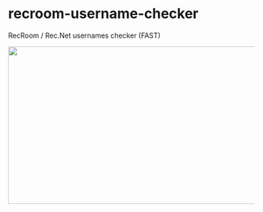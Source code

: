 # recroom-username-checker
RecRoom / Rec.Net usernames checker (FAST)

<img src="https://cdn.discordapp.com/attachments/1041080852462973008/1046097194022883328/image.png" height="321" width="560" >
